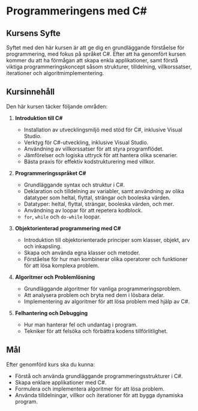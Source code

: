 # Programmeringens med C# 


## Kursens Syfte
Syftet med den här kursen är att ge dig en grundläggande förståelse för programmering, med fokus på språket C#. Efter att ha genomfört kursen kommer du att ha förmågan att skapa enkla applikationer, samt förstå viktiga programmeringskoncept såsom strukturer, tilldelning, villkorssatser, iterationer och algoritmimplementering.

## Kursinnehåll
Den här kursen täcker följande områden:

1. **Introduktion till C#**
   - Installation av utvecklingsmiljö med stöd för C#, inklusive Visual Studio.
   - Verktyg för C#-utveckling, inklusive Visual Studio.
   - Användning av villkorssatser för att styra programflödet.
   - Jämförelser och logiska uttryck för att hantera olika scenarier.
   - Bästa praxis för effektiv kodstrukturering med villkor.

2. **Programmeringsspråket C#**
   - Grundläggande syntax och struktur i C#.
   - Deklaration och tilldelning av variabler, samt användning av olika datatyper som heltal, flyttal,  strängar och booleska värden.
   - Datatyper: heltal, flyttal, strängar, booleska värden, och mer.
   - Användning av loopar för att repetera kodblock.
   - `for`, `while` och `do-while` loopar.

3. **Objektorienterad programmering med C#**
   - Introduktion till objektorienterade principer som klasser, objekt, arv och inkapsling.
   - Skapa och använda egna klasser och metoder.
   - Förståelse för hur man kombinerar olika operatorer och funktioner för att lösa komplexa problem.


7. **Algoritmer och Problemlösning**
   - Grundläggande algoritmer för vanliga programmeringsproblem.
   - Att analysera problem och bryta ned dem i lösbara delar.
   - Implementering av algoritmer för att lösa problem med hjälp av C#.

8. **Felhantering och Debugging**
   - Hur man hanterar fel och undantag i program.
   - Tekniker för att felsöka och förbättra kodens tillförlitlighet.

## Mål
Efter genomförd kurs ska du kunna:
- Förstå och använda grundläggande programmeringsstrukturer i C#.
- Skapa enklare applikationer med C#.
- Formulera och implementera algoritmer för att lösa problem.
- Använda tilldelningar, villkor och iterationer för att bygga dynamiska program.